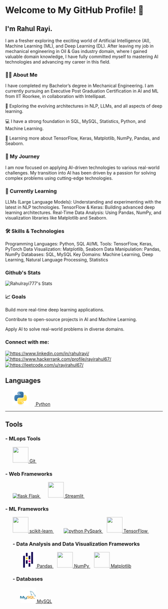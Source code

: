 # Welcome to My GitHub Profile! 👋
## I'm Rahul Rayi.

I am a fresher exploring the exciting world of Artificial Intelligence (AI), Machine Learning (ML), and Deep Learning (DL). After leaving my job in mechanical engineering  in Oil & Gas industry domain, where I gained valuable domain knowledge, I have fully committed myself to mastering AI technologies and advancing my career in this field.

### 👨‍🎓 About Me
I have completed my Bachelor’s degree in Mechanical Engineering. I am currently pursuing an Executive Post Graduation Certification in AI and ML from IIT Roorkee, in collaboration with Intellipaat.

🧠 Exploring the evolving architectures in NLP, LLMs, and all aspects of deep learning.

💻 I have a strong foundation in SQL, MySQL, Statistics, Python, and Machine Learning.

🌱 Learning more about TensorFlow, Keras, Matplotlib, NumPy, Pandas, and Seaborn.

### 🚀 My Journey
  I am now focused on applying AI-driven technologies to various real-world challenges. My transition into AI has been driven by a passion for solving complex problems using cutting-edge technologies.
 
### 🔭 Currently Learning
LLMs (Large Language Models): Understanding and experimenting with the latest in NLP technologies.
TensorFlow & Keras: Building advanced deep learning architectures.
Real-Time Data Analysis: Using Pandas, NumPy, and visualization libraries like Matplotlib and Seaborn.

### 🛠 Skills & Technologies
Programming Languages: Python, SQL
AI/ML Tools: TensorFlow, Keras, PyTorch
Data Visualization: Matplotlib, Seaborn
Data Manipulation: Pandas, NumPy
Databases: SQL, MySQL
Key Domains: Machine Learning, Deep Learning, Natural Language Processing, Statistics

### Github's Stats
![Rahulrayi777's Stats](https://github-readme-stats.vercel.app/api?username=Rahulrayi777&theme=merko&show_icons=true&hide_border=false&count_private=true)

### 📈 Goals
Build more real-time deep learning applications.

Contribute to open-source projects in AI and Machine Learning.

Apply AI to solve real-world problems in diverse domains.
 


<h3 align="left">Connect with me:</h3>
<p align="left">
<a href="https://linkedin.com/in/https://www.linkedin.com/in/rahulrayi/" target="blank"><img align="center" src="https://raw.githubusercontent.com/rahuldkjain/github-profile-readme-generator/master/src/images/icons/Social/linked-in-alt.svg" alt="https://www.linkedin.com/in/rahulrayi/" height="30" width="40" /></a>
<a href="https://www.hackerrank.com/https://www.hackerrank.com/profile/rayirahul67/" target="blank"><img align="center" src="https://raw.githubusercontent.com/rahuldkjain/github-profile-readme-generator/master/src/images/icons/Social/hackerrank.svg" alt="https://www.hackerrank.com/profile/rayirahul67/" height="30" width="40" /></a>
<a href="www.leetcode.com/https://leetcode.com/u/rayirahul67/" target="blank"><img align="center" src="https://raw.githubusercontent.com/rahuldkjain/github-profile-readme-generator/master/src/images/icons/Social/leet-code.svg" alt="https://leetcode.com/u/rayirahul67/" height="30" width="40" /></a>
</p>


<!-- Languages -->
<h2 align="left">Languages</h2>
<ul>
  <p align="left">
    <a href="https://www.python.org" target="_blank" rel="noreferrer">
      <img src="https://raw.githubusercontent.com/devicons/devicon/master/icons/python/python-original.svg" alt="python" width="50" height="50" style="margin-right: 20px;"/>
      Python
    </a>
  </p>
</ul>


---
<!-- Tools -->
<h2 align="left">Tools</h2>

<!-- MLOps Tools -->
<h3>- MLops Tools</h3>
<ul>
  <p align="left">
    <a href="https://git-scm.com/" target="_blank" rel="noreferrer">
      <img src="https://tse1.mm.bing.net/th?id=OIP.q5y_L6AJmodoXnmMkbmWlQHaHa&pid=Api&P=0&h=180" width="50" height="50"/>
      Git
    </a>&nbsp;&nbsp;
    
  </p>
</ul>


<!-- WebFramework Tools -->
<h3>- Web Frameworks</h3>
<ul>
  <p align="left">
    <a href="https://flask.palletsprojects.com/" target="_blank" rel="noreferrer">
      <img src="https://www.vectorlogo.zone/logos/pocoo_flask/pocoo_flask-icon.svg" alt="flask" width="50" height="50"/>
      Flask
    </a>&nbsp;&nbsp;
    </a>&nbsp;&nbsp;
    <a href="https://streamlit.io/" target="_blank" rel="noreferrer">
      <img src="https://streamlit.io/images/brand/streamlit-logo-primary-colormark-darktext.png" width="50" height="50"/>
      Streamlit
    </a>&nbsp;&nbsp;
  </p>
</ul>

<!-- ML Frameworks -->
<h3>- ML Frameworks</h3>
<ul>
  <p align="left">
    <a href="https://scikit-learn.org/" target="_blank" rel="noreferrer">
      <img src="https://upload.wikimedia.org/wikipedia/commons/0/05/Scikit_learn_logo_small.svg" width="50" height="50"/>
      scikit-learn
    </a>&nbsp;&nbsp;
    <a href="https://www.python.org" target="_blank" rel="noreferrer" style="margin-left: 20px;">
      <img src="https://upload.wikimedia.org/wikipedia/commons/thumb/f/f3/Apache_Spark_logo.svg/768px-Apache_Spark_logo.svg.png?20210416091439" alt="python" width="50" height="50"/>
      PySpark
    </a>&nbsp;&nbsp;
    <a href="https://www.tensorflow.org" target="_blank" rel="noreferrer">
      <img src="https://www.vectorlogo.zone/logos/tensorflow/tensorflow-icon.svg" width="50" height="50"/>
      TensorFlow
    </a>&nbsp;&nbsp;
   
<!-- Other Frameworks -->
<h3>- Data Analysis and Data Visualization Frameworks</h3>
<ul>
  <p align="left">
    <!-- Add other tools such as Pandas, Numpy, etc. -->
    <a href="https://pandas.pydata.org/" target="_blank" rel="noreferrer">
      <img src="https://raw.githubusercontent.com/devicons/devicon/2ae2a900d2f041da66e950e4d48052658d850630/icons/pandas/pandas-original.svg" width="50" height="50"/>
      Pandas
    </a>&nbsp;&nbsp;
    <a href="https://numpy.org/" target="_blank" rel="noreferrer">
      <img src="https://numpy.org/doc/stable/_static/numpylogo.svg" width="50" height="50"/>
      NumPy
    </a>&nbsp;&nbsp;
    <a href="https://matplotlib.org/" target="_blank" rel="noreferrer">
      <img src="https://tse4.mm.bing.net/th?id=OIP.ffivEBQvq_3fb6-3BgJl0AHaGK&pid=Api&P=0&h=180" width="50" height="50"/>
      Matplotlib
    </a>
    <!-- Add more tools here as required -->
  </p>
</ul>

<!-- Databases -->
<h3>- Databases</h3>
<ul>
  <p align="left">
    <!-- Add database tools such as MySQL, MongoDB, etc. -->
    <a href="https://www.mysql.com/" target="_blank" rel="noreferrer">
      <img src="https://raw.githubusercontent.com/devicons/devicon/master/icons/mysql/mysql-original-wordmark.svg" width="50" height="50"/>
      MySQL
     
<!--
**RahulRayi777/Rahulrayi777** is a ✨ _special_ ✨ repository because its `README.md` (this file) appears on your GitHub profile.

Here are some ideas to get you started:

- 🔭 I’m currently working on ...
- 🌱 I’m currently learning ...
- 👯 I’m looking to collaborate on ...
- 🤔 I’m looking for help with ...
- 💬 Ask me about ...
- 📫 How to reach me: ...
- 😄 Pronouns: ...
- ⚡ Fun fact: ...
-->
